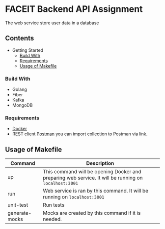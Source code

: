 # FACEIT Backend API Assignment

The web service store user data in a database

## Contents

- Getting Started
    - [Build With](#build-with)
    - [Requirements](#requirements)
    - [Usage of Makefile](#usage-of-makefile)

### Build With
- Golang
- Fiber
- Kafka
- MongoDB

### Requirements

- [Docker](https://www.docker.com/products/docker-desktop)
- REST client [Postman](https://www.getpostman.com/collections/fb130c44909e4765760c) you can import collection to
  Postman via link.

## Usage of Makefile

|Command| Description                                                                                          |
|-------|------------------------------------------------------------------------------------------------------|
| up | This command will be opening Docker and preparing web service. It will be running on `localhost:3001` |
| run | Web service is ran by this command. It will be running on `localhost:3001`                           |
| unit-test | Run tests                                                                                            |
| generate-mocks | Mocks are created by this command if it is needed.                              |
